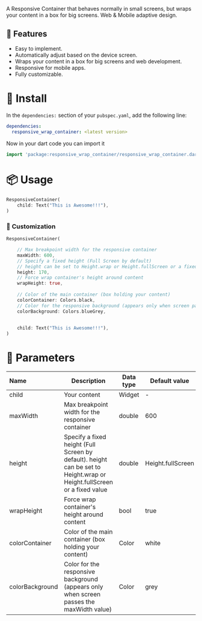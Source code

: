 A Responsive Container that behaves normally in small screens, but wraps your content in a box for big screens.
Web & Mobile adaptive design.

## 🎯 Features

* Easy to implement.
* Automatically adjust based on the device screen.
* Wraps your content in a box for big screens and web development.
* Responsive for mobile apps.
* Fully customizable.

# 💾 Install

In the `dependencies:` section of your `pubspec.yaml`, add the following line:

```yaml
dependencies:
  responsive_wrap_container: <latest version>
```

Now in your dart code you can import it
```dart
import 'package:responsive_wrap_container/responsive_wrap_container.dart';
```

# 📦 Usage

```dart
ResponsiveContainer(
    child: Text("This is Awesome!!!"),
)
```

### 🎨 **Customization**
```dart
ResponsiveContainer(

    // Max breakpoint width for the responsive container
    maxWidth: 600,
    // Specify a fixed height (Full Screen by default)
    // height can be set to Height.wrap or Height.fullScreen or a fixed value
    height: 170,
    // Force wrap container's height around content
    wrapHeight: true,
    
    // Color of the main container (box holding your content)
    colorContainer: Colors.black,
    // Color for the responsive background (appears only when screen passes the maxWidth value)
    colorBackground: Colors.blueGrey,
    
    
    child: Text("This is Awesome!!!"),
)
```


# 🧱 Parameters

| Name | Description | Data type | Default value | Required |
|:-----|-------------|-----------|---------------|----------|
| child | Your content | Widget | - | Required |
| maxWidth | Max breakpoint width for the responsive container | double | 600 | no |
| height | Specify a fixed height (Full Screen by default). height can be set to Height.wrap or Height.fullScreen or a fixed value | double | Height.fullScreen | no |
| wrapHeight | Force wrap container's height around content | bool | true | no |
| colorContainer | Color of the main container (box holding your content) | Color | white | no |
| colorBackground | Color for the responsive background (appears only when screen passes the maxWidth value) | Color | grey | no |
